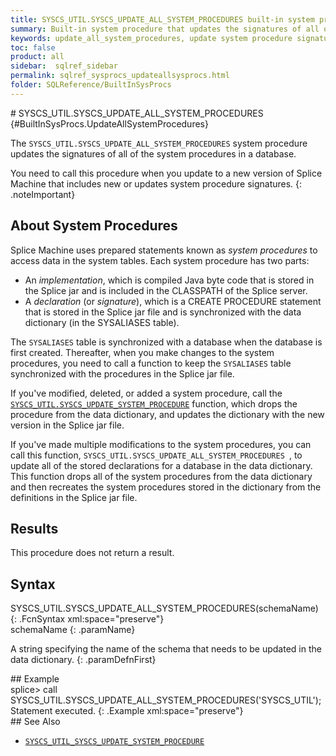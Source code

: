 ```yaml
---
title: SYSCS_UTIL.SYSCS_UPDATE_ALL_SYSTEM_PROCEDURES built-in system procedure
summary: Built-in system procedure that updates the signatures of all of the system procedures in a database.
keywords: update_all_system_procedures, update system procedure signatures
toc: false
product: all
sidebar:  sqlref_sidebar
permalink: sqlref_sysprocs_updateallsysprocs.html
folder: SQLReference/BuiltInSysProcs
---
```

<section>
<div class="TopicContent" data-swiftype-index="true" markdown="1">
# SYSCS_UTIL.SYSCS_UPDATE_ALL_SYSTEM_PROCEDURES   {#BuiltInSysProcs.UpdateAllSystemProcedures}

The `SYSCS_UTIL.SYSCS_UPDATE_ALL_SYSTEM_PROCEDURES` system procedure
updates the signatures of all of the system procedures in a database.

You need to call this procedure when you update to a new version of
Splice Machine that includes new or updates system procedure signatures.
{: .noteImportant}

## About System Procedures

Splice Machine uses prepared statements known as *system procedures* to
access data in the system tables. Each system procedure has two parts:

* An *implementation*, which is compiled Java byte code that is stored
  in the Splice jar and is included in the CLASSPATH of the Splice
  server.
* A *declaration* (or *signature*), which is a CREATE PROCEDURE
  statement that is stored in the Splice jar file and is synchronized
  with the data dictionary (in the SYSALIASES table).

The `SYSALIASES` table is synchronized with a database when the database
is first created. Thereafter, when you make changes to the system
procedures, you need to call a function to keep the `SYSALIASES` table
synchronized with the procedures in the Splice jar file.

If you've modified, deleted, or added a system procedure, call the
[`SYSCS_UTIL.SYSCS_UPDATE_SYSTEM_PROCEDURE`](sqlref_sysprocs_updatesysproc.html)
function, which drops the procedure from the data dictionary, and
updates the dictionary with the new version in the Splice jar file.

If you've made multiple modifications to the system procedures, you can
call this function, `SYSCS_UTIL.SYSCS_UPDATE_ALL_SYSTEM_PROCEDURES `, to
update all of the stored declarations for a database in the data
dictionary. This function drops all of the system procedures from the
data dictionary and then recreates the system procedures stored in the
dictionary from the definitions in the Splice jar file.

## Results

This procedure does not return a result.

## Syntax

<div class="fcnWrapperWide" markdown="1">
    SYSCS_UTIL.SYSCS_UPDATE_ALL_SYSTEM_PROCEDURES(schemaName)
{: .FcnSyntax xml:space="preserve"}

</div>
<div class="paramList" markdown="1">
schemaName
{: .paramName}

A string specifying the name of the schema that needs to be updated in
the data dictionary.
{: .paramDefnFirst}

</div>
## Example

<div class="preWrapperWide" markdown="1">
    splice> call SYSCS_UTIL.SYSCS_UPDATE_ALL_SYSTEM_PROCEDURES('SYSCS_UTIL');
    Statement executed.
{: .Example xml:space="preserve"}

</div>
## See Also

* [`SYSCS_UTIL_SYSCS_UPDATE_SYSTEM_PROCEDURE`](#)

</div>
</section>

